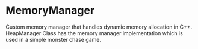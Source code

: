 # MemoryManager
Custom memory manager that handles dynamic memory allocation in C++. 
HeapManager Class has the memory manager implementation which is used in a simple monster chase game.
